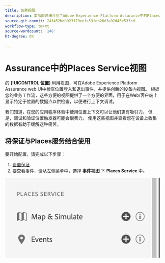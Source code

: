 ```yaml
---
title: 位置视图
description: 本指南详细介绍了Adobe Experience Platform Assurance中的Places视图。
source-git-commit: 24f452bdb923179eefe53fdb28d3a92d43e533cd
workflow-type: tm+mt
source-wordcount: '146'
ht-degree: 0%

---
```



# Assurance中的Places Service视图

的 **[!UICONTROL 位置]** 利用视图，可在Adobe Experience Platform Assurance web UI中检查位置登入和退出事件，并提供创新的设备内视图。 根据您的业务工作流，这些方便的视图提供了一个方便的界面，用于在Web/客户端上显示特定于位置的数据点以供检查，以便进行上下文调试。

我们知道，在您的应用程序体验中使用位置上下文可以让他们更有吸引力。 但是，调试和验证位置触发器可能会很费力。 使用这些视图并查看您在设备上收集的数据有助于缓解这种痛苦。

## 将保证与Places服务结合使用

要开始配置，请完成以下步骤：

1. [设置保证](../tutorials/implement-assurance.md).
2. 要查看事件，请从左侧菜单中，选择 **事件视图** 下 **Places Service** 中。

![](./images/places-service/places-view.png)
